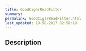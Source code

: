 ```yaml
---
title: GoodCigarReadFilter
summary: 
permalink: GoodCigarReadFilter.html
last_updated: 19-58-2017 02:58:19
---
```


## Description



